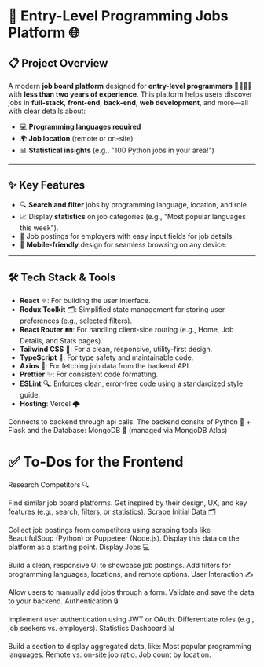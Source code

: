 # 🌟 Entry-Level Programming Jobs Platform 🌐

## 📋 **Project Overview**  
A modern **job board platform** designed for **entry-level programmers** 🧑‍💻👩‍💻 with **less than two years of experience**. This platform helps users discover jobs in **full-stack**, **front-end**, **back-end**, **web development**, and more—all with clear details about:  
- 💻 **Programming languages required**  
- 🌍 **Job location** (remote or on-site)  
- 📊 **Statistical insights** (e.g., "100 Python jobs in your area!")  

---

## ✨ **Key Features**  
- 🔍 **Search and filter** jobs by programming language, location, and role.  
- 📈 Display **statistics** on job categories (e.g., "Most popular languages this week").  
- 🏢 Job postings for employers with easy input fields for job details.  
- 📱 **Mobile-friendly** design for seamless browsing on any device.  

---
## 🛠️ **Tech Stack & Tools**  
- **React** ⚛️: For building the user interface.  
- **Redux Toolkit** 🗂️: Simplified state management for storing user preferences (e.g., selected filters).  
- **React Router** 🛤️: For handling client-side routing (e.g., Home, Job Details, and Stats pages).  
- **Tailwind CSS** 🎨: For a clean, responsive, utility-first design.  
- **TypeScript** 📘: For type safety and maintainable code.  
- **Axios** 📡: For fetching job data from the backend API.  
- **Prettier** ✨: For consistent code formatting.  
- **ESLint** 🔍: Enforces clean, error-free code using a standardized style guide.  
- **Hosting**: Vercel 🌩️ 

Connects to backend through api calls. The backend consits of Python 🐍 + Flask and the Database: MongoDB 🍃 (managed via MongoDB Atlas)




# ✅ To-Dos for the Frontend
Research Competitors 🔍

Find similar job board platforms.
Get inspired by their design, UX, and key features (e.g., search, filters, or statistics).
Scrape Initial Data 🗂️

Collect job postings from competitors using scraping tools like BeautifulSoup (Python) or Puppeteer (Node.js).
Display this data on the platform as a starting point.
Display Jobs 💻

Build a clean, responsive UI to showcase job postings.
Add filters for programming languages, locations, and remote options.
User Interaction ✍️

Allow users to manually add jobs through a form.
Validate and save the data to your backend.
Authentication 🔒

Implement user authentication using JWT or OAuth.
Differentiate roles (e.g., job seekers vs. employers).
Statistics Dashboard 📊

Build a section to display aggregated data, like:
Most popular programming languages.
Remote vs. on-site job ratio.
Job count by location.
